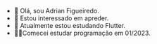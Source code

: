- 👋 Olá, sou Adrian Figueiredo.
- 👀 Estou interessado em apreder.
- 🌱 Atualmente estou estudando Flutter.
- 👨‍🎓Comecei estudar programação em 01/2023.
